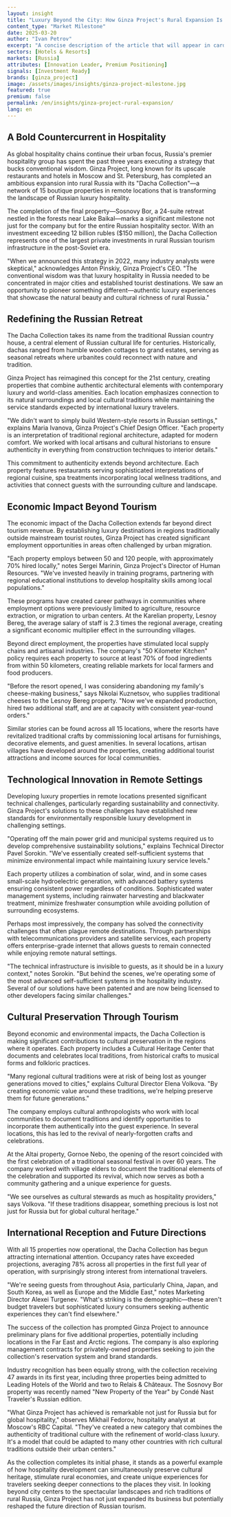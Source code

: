 ```yaml
---
layout: insight
title: "Luxury Beyond the City: How Ginza Project's Rural Expansion Is Redefining Russian Hospitality"
content_type: "Market Milestone"
date: 2025-03-20
author: "Ivan Petrov"
excerpt: "A concise description of the article that will appear in cards on the homepage and in search results. It should capture attention and accurately convey the content (2-3 sentences)."
sectors: [Hotels & Resorts]
markets: [Russia]
attributes: [Innovation Leader, Premium Positioning]
signals: [Investment Ready]
brands: [ginza_project]
image: /assets/images/insights/ginza-project-milestone.jpg
featured: true
premium: false
permalink: /en/insights/ginza-project-rural-expansion/
lang: en
---
```


## A Bold Countercurrent in Hospitality

As global hospitality chains continue their urban focus, Russia's premier hospitality group has spent the past three years executing a strategy that bucks conventional wisdom. Ginza Project, long known for its upscale restaurants and hotels in Moscow and St. Petersburg, has completed an ambitious expansion into rural Russia with its "Dacha Collection"—a network of 15 boutique properties in remote locations that is transforming the landscape of Russian luxury hospitality.

The completion of the final property—Sosnovy Bor, a 24-suite retreat nestled in the forests near Lake Baikal—marks a significant milestone not just for the company but for the entire Russian hospitality sector. With an investment exceeding 12 billion rubles ($150 million), the Dacha Collection represents one of the largest private investments in rural Russian tourism infrastructure in the post-Soviet era.

"When we announced this strategy in 2022, many industry analysts were skeptical," acknowledges Anton Pinskiy, Ginza Project's CEO. "The conventional wisdom was that luxury hospitality in Russia needed to be concentrated in major cities and established tourist destinations. We saw an opportunity to pioneer something different—authentic luxury experiences that showcase the natural beauty and cultural richness of rural Russia."

## Redefining the Russian Retreat

The Dacha Collection takes its name from the traditional Russian country house, a central element of Russian cultural life for centuries. Historically, dachas ranged from humble wooden cottages to grand estates, serving as seasonal retreats where urbanites could reconnect with nature and tradition.

Ginza Project has reimagined this concept for the 21st century, creating properties that combine authentic architectural elements with contemporary luxury and world-class amenities. Each location emphasizes connection to its natural surroundings and local cultural traditions while maintaining the service standards expected by international luxury travelers.

"We didn't want to simply build Western-style resorts in Russian settings," explains Maria Ivanova, Ginza Project's Chief Design Officer. "Each property is an interpretation of traditional regional architecture, adapted for modern comfort. We worked with local artisans and cultural historians to ensure authenticity in everything from construction techniques to interior details."

This commitment to authenticity extends beyond architecture. Each property features restaurants serving sophisticated interpretations of regional cuisine, spa treatments incorporating local wellness traditions, and activities that connect guests with the surrounding culture and landscape.

## Economic Impact Beyond Tourism

The economic impact of the Dacha Collection extends far beyond direct tourism revenue. By establishing luxury destinations in regions traditionally outside mainstream tourist routes, Ginza Project has created significant employment opportunities in areas often challenged by urban migration.

"Each property employs between 50 and 120 people, with approximately 70% hired locally," notes Sergei Marinin, Ginza Project's Director of Human Resources. "We've invested heavily in training programs, partnering with regional educational institutions to develop hospitality skills among local populations."

These programs have created career pathways in communities where employment options were previously limited to agriculture, resource extraction, or migration to urban centers. At the Karelian property, Lesnoy Bereg, the average salary of staff is 2.3 times the regional average, creating a significant economic multiplier effect in the surrounding villages.

Beyond direct employment, the properties have stimulated local supply chains and artisanal industries. The company's "50 Kilometer Kitchen" policy requires each property to source at least 70% of food ingredients from within 50 kilometers, creating reliable markets for local farmers and food producers.

"Before the resort opened, I was considering abandoning my family's cheese-making business," says Nikolai Kuznetsov, who supplies traditional cheeses to the Lesnoy Bereg property. "Now we've expanded production, hired two additional staff, and are at capacity with consistent year-round orders."

Similar stories can be found across all 15 locations, where the resorts have revitalized traditional crafts by commissioning local artisans for furnishings, decorative elements, and guest amenities. In several locations, artisan villages have developed around the properties, creating additional tourist attractions and income sources for local communities.

## Technological Innovation in Remote Settings

Developing luxury properties in remote locations presented significant technical challenges, particularly regarding sustainability and connectivity. Ginza Project's solutions to these challenges have established new standards for environmentally responsible luxury development in challenging settings.

"Operating off the main power grid and municipal systems required us to develop comprehensive sustainability solutions," explains Technical Director Pavel Sorokin. "We've essentially created self-sufficient systems that minimize environmental impact while maintaining luxury service levels."

Each property utilizes a combination of solar, wind, and in some cases small-scale hydroelectric generation, with advanced battery systems ensuring consistent power regardless of conditions. Sophisticated water management systems, including rainwater harvesting and blackwater treatment, minimize freshwater consumption while avoiding pollution of surrounding ecosystems.

Perhaps most impressively, the company has solved the connectivity challenges that often plague remote destinations. Through partnerships with telecommunications providers and satellite services, each property offers enterprise-grade internet that allows guests to remain connected while enjoying remote natural settings.

"The technical infrastructure is invisible to guests, as it should be in a luxury context," notes Sorokin. "But behind the scenes, we're operating some of the most advanced self-sufficient systems in the hospitality industry. Several of our solutions have been patented and are now being licensed to other developers facing similar challenges."

## Cultural Preservation Through Tourism

Beyond economic and environmental impacts, the Dacha Collection is making significant contributions to cultural preservation in the regions where it operates. Each property includes a Cultural Heritage Center that documents and celebrates local traditions, from historical crafts to musical forms and folkloric practices.

"Many regional cultural traditions were at risk of being lost as younger generations moved to cities," explains Cultural Director Elena Volkova. "By creating economic value around these traditions, we're helping preserve them for future generations."

The company employs cultural anthropologists who work with local communities to document traditions and identify opportunities to incorporate them authentically into the guest experience. In several locations, this has led to the revival of nearly-forgotten crafts and celebrations.

At the Altai property, Gornoe Nebo, the opening of the resort coincided with the first celebration of a traditional seasonal festival in over 60 years. The company worked with village elders to document the traditional elements of the celebration and supported its revival, which now serves as both a community gathering and a unique experience for guests.

"We see ourselves as cultural stewards as much as hospitality providers," says Volkova. "If these traditions disappear, something precious is lost not just for Russia but for global cultural heritage."

## International Reception and Future Directions

With all 15 properties now operational, the Dacha Collection has begun attracting international attention. Occupancy rates have exceeded projections, averaging 78% across all properties in the first full year of operation, with surprisingly strong interest from international travelers.

"We're seeing guests from throughout Asia, particularly China, Japan, and South Korea, as well as Europe and the Middle East," notes Marketing Director Alexei Turgenev. "What's striking is the demographic—these aren't budget travelers but sophisticated luxury consumers seeking authentic experiences they can't find elsewhere."

The success of the collection has prompted Ginza Project to announce preliminary plans for five additional properties, potentially including locations in the Far East and Arctic regions. The company is also exploring management contracts for privately-owned properties seeking to join the collection's reservation system and brand standards.

Industry recognition has been equally strong, with the collection receiving 47 awards in its first year, including three properties being admitted to Leading Hotels of the World and two to Relais & Châteaux. The Sosnovy Bor property was recently named "New Property of the Year" by Condé Nast Traveler's Russian edition.

"What Ginza Project has achieved is remarkable not just for Russia but for global hospitality," observes Mikhail Fedorov, hospitality analyst at Moscow's RBC Capital. "They've created a new category that combines the authenticity of traditional culture with the refinement of world-class luxury. It's a model that could be adapted to many other countries with rich cultural traditions outside their urban centers."

As the collection completes its initial phase, it stands as a powerful example of how hospitality development can simultaneously preserve cultural heritage, stimulate rural economies, and create unique experiences for travelers seeking deeper connections to the places they visit. In looking beyond city centers to the spectacular landscapes and rich traditions of rural Russia, Ginza Project has not just expanded its business but potentially reshaped the future direction of Russian tourism.